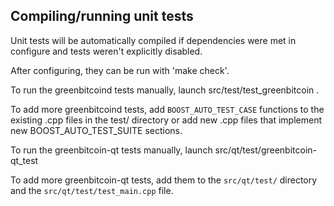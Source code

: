 Compiling/running unit tests
------------------------------------

Unit tests will be automatically compiled if dependencies were met in configure
and tests weren't explicitly disabled.

After configuring, they can be run with 'make check'.

To run the greenbitcoind tests manually, launch src/test/test_greenbitcoin .

To add more greenbitcoind tests, add `BOOST_AUTO_TEST_CASE` functions to the existing
.cpp files in the test/ directory or add new .cpp files that
implement new BOOST_AUTO_TEST_SUITE sections.

To run the greenbitcoin-qt tests manually, launch src/qt/test/greenbitcoin-qt_test

To add more greenbitcoin-qt tests, add them to the `src/qt/test/` directory and
the `src/qt/test/test_main.cpp` file.
